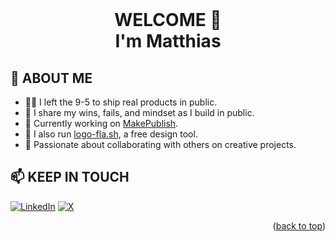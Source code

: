 <div id="top"></div>

<br />
<div align="center">

  <h1 align="center">WELCOME 🙌
    <br />I'm <b>Matthias</b>
  </h1>

</div>

<!-- ABOUT ME -->
## 🔎 ABOUT ME
* 👨‍💻 I left the 9-5 to ship real products in public. 
* 🧠 I share my wins, fails, and mindset as I build in public.
* 🌱 Currently working on [MakePublish](https://makepublish.com).
* 💬 I also run [logo-fla.sh](https://logo-fla.sh), a free design tool. 
* 🎯 Passionate about collaborating with others on creative projects.


<!-- KEEP IN TOUCH -->
## 📫 KEEP IN TOUCH

[![LinkedIn](https://custom-icon-badges.demolab.com/badge/-0A66C2?logo=linkedin-white&logoColor=fff)][linkedin-url]
[![X](https://img.shields.io/badge/-%23000000.svg?logo=X&logoColor=white)][twitter-url]

<p align="right">(<a href="#top">back to top</a>)</p>

<!---
MatthiasMRC/MatthiasMRC is a ✨ special ✨ repository because its `README.md` (this file) appears on your GitHub profile.
You can click the Preview link to take a look at your changes.
--->
[linkedin-shield]: https://img.shields.io/badge/--black.svg?style=for-the-badge&logo=linkedin&colorB=555
[linkedin-url]: https://linkedin.com/in/matthias-marchione-freelance
[twitter-shield]: https://img.shields.io/badge/--black.svg?style=for-the-badge&logo=x&colorB=555
[twitter-url]: https://x.com/matthias_mrc
[flutter-shield]: https://img.shields.io/badge/-flutter-black.svg?style=for-the-badge
[flutter-url]: https://flutter.dev
